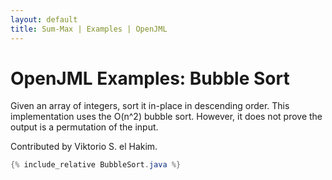 ```yaml
---
layout: default
title: Sum-Max | Examples | OpenJML
---
```


# OpenJML Examples: Bubble Sort

Given an array of integers, sort it in-place in descending order.
This implementation uses the O(n^2) bubble sort.
However, it does not prove the output is a permutation of the input.

Contributed by Viktorio S. el Hakim.

```java
{% include_relative BubbleSort.java %}
```

